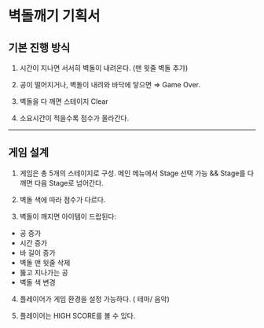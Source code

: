 # 벽돌깨기 기획서

## 기본 진행 방식

1. 시간이 지나면 서서히 벽돌이 내려온다. (맨 윗줄 벽돌 추가)

2. 공이 떨어지거나, 벽돌이 내려와 바닥에 닿으면 ⇒ Game Over.

3. 벽돌을 다 깨면 스테이지 Clear

4. 소요시간이 적을수록 점수가 올라간다.

---

## 게임 설계

1. 게임은 총 5개의 스테이지로 구성. 메인 메뉴에서 Stage 선택 가능 && Stage를 다 깨면 다음 Stage로 넘어간다.

2. 벽돌 색에 따라 점수가 다르다.

3. 벽돌이 깨지면 아이템이 드랍된다:
  - 공 증가
  - 시간 증가
  - 바 길이 증가
  - 벽돌 맨 윗줄 삭제
  - 뚫고 지나가는 공
  - 벽돌 색 변경
  
4. 플레이어가 게임 환경을 설정 가능하다. ( 테마/ 음악)

5. 플레이어는 HIGH SCORE를 볼 수 있다.
